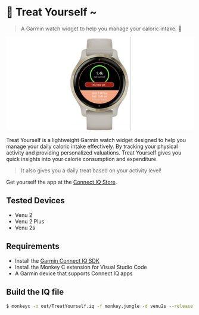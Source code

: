 # 🍷 Treat Yourself ~

> A Garmin watch widget to help you manage your caloric intake. 🍷

![screenshot](res/banner.png)

Treat Yourself is a lightweight Garmin watch widget designed to help you manage your daily caloric intake effectively.
By tracking your physical activity and providing personalized valuations. Treat Yourself gives you quick insights into your calorie consumption and expenditure.

> It also gives you a daily treat based on your activity level!

Get yourself the app at the [Connect IQ Store](https://apps.garmin.com/apps/31d07127-3b03-4ff4-bea9-15d297efeacf).

## Tested Devices

- Venu 2
- Venu 2 Plus
- Venu 2s

## Requirements

- Install the [Garmin Connect IQ SDK](https://developer.garmin.com/connect-iq/overview/)
- Install the Monkey C extension for Visual Studio Code
- A Garmin device that supports Connect IQ apps

## Build the IQ file

```sh
$ monkeyc -o out/TreatYourself.iq -f monkey.jungle -d venu2s --release -y /Users/$USER/Documents/developer_key -e
```
